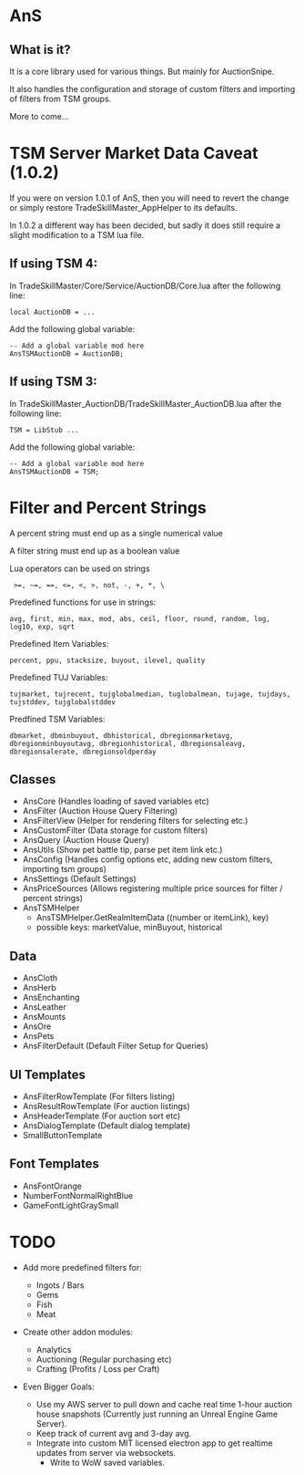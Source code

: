 AnS
==============

What is it?
--------------------------
It is a core library used for various things. But mainly for AuctionSnipe.

It also handles the configuration and storage of custom filters and importing of filters from TSM groups.

More to come...

TSM Server Market Data Caveat (1.0.2)
==================
If you were on version 1.0.1 of AnS, then you will need to revert the change or simply restore TradeSkillMaster_AppHelper to its defaults.

In 1.0.2 a different way has been decided, but sadly it does still require a slight modification to a TSM lua file.

If using TSM 4:
-------------------

In TradeSkillMaster/Core/Service/AuctionDB/Core.lua after the following line:
```
local AuctionDB = ...
```
Add the following global variable:
```
-- Add a global variable mod here
AnsTSMAuctionDB = AuctionDB;
```

If using TSM 3:
--------------------

In TradeSkillMaster_AuctionDB/TradeSkillMaster_AuctionDB.lua after the following line:

```
TSM = LibStub ...
```
Add the following global variable:
```
-- Add a global variable mod here
AnsTSMAuctionDB = TSM;
```


Filter and Percent Strings
=========================
A percent string must end up as a single numerical value

A filter string must end up as a boolean value

Lua operators can be used on strings
```
 >=, ~=, ==, <=, <, >, not, -, +, *, \
```

Predefined functions for use in strings:
```
avg, first, min, max, mod, abs, ceil, floor, round, random, log, log10, exp, sqrt
```

Predefined Item Variables:
```
percent, ppu, stacksize, buyout, ilevel, quality
```

Predefined TUJ Variables:
```
tujmarket, tujrecent, tujglobalmedian, tuglobalmean, tujage, tujdays, tujstddev, tujglobalstddev
```

Predfined TSM Variables:
```
dbmarket, dbminbuyout, dbhistorical, dbregionmarketavg, dbregionminbuyoutavg, dbregionhistorical, dbregionsaleavg, dbregionsalerate, dbregionsoldperday
```


Classes
--------------
* AnsCore (Handles loading of saved variables etc)
* AnsFilter (Auction House Query Filtering)
* AnsFilterView (Helper for rendering filters for selecting etc.)
* AnsCustomFilter (Data storage for custom filters)
* AnsQuery (Auction House Query)
* AnsUtils (Show pet battle tip, parse pet item link etc.)
* AnsConfig (Handles config options etc, adding new custom filters, importing tsm groups)
* AnsSettings (Default Settings)
* AnsPriceSources (Allows registering multiple price sources for filter / percent strings)
* AnsTSMHelper
    * AnsTSMHelper.GetRealmItemData ((number or itemLink), key)
    * possible keys: marketValue, minBuyout, historical

Data
---------
* AnsCloth
* AnsHerb
* AnsEnchanting
* AnsLeather
* AnsMounts
* AnsOre
* AnsPets
* AnsFilterDefault (Default Filter Setup for Queries)

UI Templates
--------------
* AnsFilterRowTemplate (For filters listing)
* AnsResultRowTemplate (For auction listings)
* AnsHeaderTemplate (For auction sort etc)
* AnsDialogTemplate (Default dialog template)
* SmallButtonTemplate

Font Templates
----------
* AnsFontOrange
* NumberFontNormalRightBlue
* GameFontLightGraySmall

TODO
===========
* Add more predefined filters for:
    * Ingots / Bars
    * Gems
    * Fish
    * Meat

* Create other addon modules:
    * Analytics
    * Auctioning (Regular purchasing etc)
    * Crafting (Profits / Loss per Craft)

* Even Bigger Goals:
    * Use my AWS server to pull down and cache real time 1-hour auction house snapshots (Currently just running an Unreal Engine Game Server).
    * Keep track of current avg and 3-day avg.
    * Integrate into custom MIT licensed electron app to get realtime updates from server via websockets.
        * Write to WoW saved variables. 
